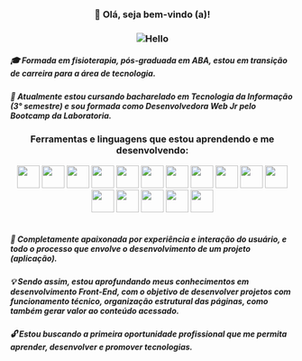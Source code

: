 ### <div align="center">  🔑  Olá, seja bem-vindo (a)! </div>

### <div align="center"> ![Hello](https://user-images.githubusercontent.com/100978888/236565112-52052c65-6d01-4407-892b-4123e66bffe4.gif) </div>

 
##### 🎓  Formada em fisioterapia, pós-graduada em ABA, estou em transição de carreira para a área de tecnologia. 

##### 📒  Atualmente estou cursando bacharelado em Tecnologia da Informação (3° semestre) e sou formada como Desenvolvedora Web Jr pelo Bootcamp da Laboratoria. <br/>


###  <div align="center"> Ferramentas e linguagens que estou aprendendo e me desenvolvendo: </div> 

 <div align="center"> <img src="https://cdn.jsdelivr.net/gh/devicons/devicon/icons/trello/trello-plain.svg" width="40" height="40"/> <img src="https://cdn.jsdelivr.net/gh/devicons/devicon/icons/canva/canva-original.svg" width="40" height="40"/> <img src="https://cdn.jsdelivr.net/gh/devicons/devicon/icons/figma/figma-original.svg" width="40" height="40"/>  <img src="https://cdn.jsdelivr.net/gh/devicons/devicon/icons/vscode/vscode-original.svg" width="40" height="40"/> <img src="https://cdn.jsdelivr.net/gh/devicons/devicon/icons/html5/html5-original.svg" width="40" height="40"/>  <img src="https://cdn.jsdelivr.net/gh/devicons/devicon/icons/css3/css3-original.svg" width="40" height="40"/>  <img src="https://cdn.jsdelivr.net/gh/devicons/devicon/icons/javascript/javascript-original.svg" width="40" height="40"/> <img src="https://cdn.jsdelivr.net/gh/devicons/devicon/icons/eslint/eslint-original.svg" width="40" height="40"/>  <img src="https://cdn.jsdelivr.net/gh/devicons/devicon/icons/jest/jest-plain.svg" width="40" height="40"/> <img src="https://cdn.jsdelivr.net/gh/devicons/devicon/icons/git/git-original.svg" width="40" height="40"/> <img src="https://cdn.jsdelivr.net/gh/devicons/devicon/icons/github/github-original.svg" width="40" height="40"/> <img src="https://cdn.jsdelivr.net/gh/devicons/devicon/icons/markdown/markdown-original.svg" width="40" height="40" /> <img src="https://cdn.jsdelivr.net/gh/devicons/devicon/icons/firebase/firebase-plain.svg" width="40" height="40"/> <img src="https://cdn.jsdelivr.net/gh/devicons/devicon/icons/nodejs/nodejs-original.svg" width="40" height="40"/>  <img src="https://cdn.jsdelivr.net/gh/devicons/devicon/icons/npm/npm-original-wordmark.svg" width="40" height="40"/>  <img src="https://cdn.jsdelivr.net/gh/devicons/devicon/icons/react/react-original.svg" width="40" height="40"/> </div> <br>
          
##### 💛  Completamente apaixonada por experiência e interação do usuário, e todo o processo que envolve o desenvolvimento de um projeto (aplicação). 

##### 💡 Sendo assim, estou aprofundando meus conhecimentos em desenvolvimento Front-End, com o objetivo de desenvolver projetos com funcionamento técnico, organização estrutural das páginas, como também gerar valor ao conteúdo acessado.

##### 🔓  Estou buscando a primeira oportunidade profissional que me permita aprender, desenvolver e promover tecnologias.
